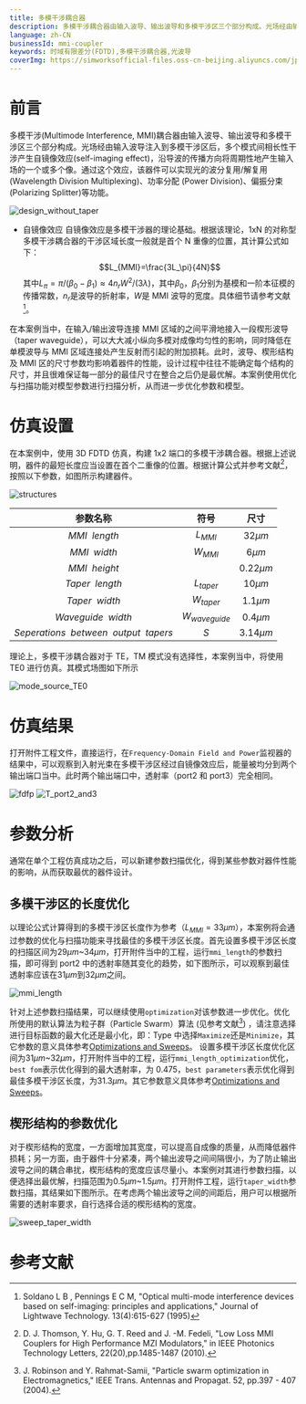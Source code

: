 ```yaml
---
title: 多模干涉耦合器
description: 多模干涉耦合器由输入波导、输出波导和多模干涉区三个部分构成。光场经由输入波导注入到多模干涉区后，多个模式间相长性干涉产生自镜像效应，沿导波的传播方向将周期性地产生输入场的一个或多个像。通过这个效应，该器件可以实现光的波分复用/解复用、功率分配、偏振分束等功能。
language: zh-CN
businessId: mmi-coupler
keywords: 时域有限差分(FDTD),多模干涉耦合器,光波导
coverImg: https://simworksofficial-files.oss-cn-beijing.aliyuncs.com/jpg/MMI_FDTD_port_mode_source_TE0_20231218111526A244.jpg
---
```


# 前言

多模干涉(Multimode Interference, MMI)耦合器由输入波导、输出波导和多模干涉区三个部分构成。光场经由输入波导注入到多模干涉区后，多个模式间相长性干涉产生自镜像效应(self-imaging effect)，沿导波的传播方向将周期性地产生输入场的一个或多个像。通过这个效应，该器件可以实现光的波分复用/解复用(Wavelength Division Multiplexing)、功率分配 (Power Division)、偏振分束(Polarizing Splitter)等功能。

![design_without_taper](https://simworksofficial-files.oss-cn-beijing.aliyuncs.com/mdfile/resources/img/MMI_structures_design_without_taper.png)

- 自镜像效应
  自镜像效应是多模干涉器的理论基础。根据该理论，1xN 的对称型多模干涉耦合器的干涉区域长度一般就是首个 N 重像的位置，其计算公式如下：
  $$L_{MMI}=\frac{3L_\pi}{4N}$$
  其中$L_\pi=\pi/(\beta_0-\beta_1)\approx 4n_rW^2/(3\lambda)$，其中$\beta_0，\beta_1$分别为基模和一阶本征模的传播常数，$n_r$是波导的折射率，$W$是 MMI 波导的宽度。具体细节请参考文献[^1]。

在本案例当中，在输入/输出波导连接 MMI 区域的之间平滑地接入一段楔形波导（taper waveguide），可以大大减小纵向多模对成像均匀性的影响，同时降低在单模波导与 MMI 区域连接处产生反射而引起的附加损耗。此时，波导、楔形结构及 MMI 区的尺寸参数均影响着器件的性能，设计过程中往往不能确定每个结构的尺寸，并且很难保证每一部分的最佳尺寸在整合之后仍是最优解。本案例使用优化与扫描功能对模型参数进行扫描分析，从而进一步优化参数和模型。

# 仿真设置

在本案例中，使用 3D FDTD 仿真，构建 1x2 端口的多模干涉耦合器。根据上述说明，器件的最短长度应当设置在首个二重像的位置。根据计算公式并参考文献[^2]，按照以下参数，如图所示构建器件。

![structures](https://simworksofficial-files.oss-cn-beijing.aliyuncs.com/mdfile/resources/img/MMI_structures_mpps.png)

|                参数名称                |      符号       |    尺寸     |
| :------------------------------------: | :-------------: | :---------: |
|             $MMI~~length$              |    $L_{MMI}$    |  $32\mu m$  |
|              $MMI~~width$              |    $W_{MMI}$    |  $6\mu m$   |
|             $MMI~~height$              |       $~$       | $0.22\mu m$ |
|            $Taper~~length$             |   $L_{taper}$   |  $10\mu m$  |
|             $Taper~~width$             |   $W_{taper}$   | $1.1\mu m$  |
|           $Waveguide~~width$           | $W_{waveguide}$ | $0.4\mu m$  |
| $Seperations~~between~~output~~tapers$ |       $S$       | $3.14\mu m$ |

理论上，多模干涉耦合器对于 TE，TM 模式没有选择性，本案例当中，将使用 TE0 进行仿真。其模式场图如下所示

![mode_source_TE0](https://simworksofficial-files.oss-cn-beijing.aliyuncs.com/mdfile/resources/img/MMI_FDTD_port_mode_source_TE0.png)

# 仿真结果

打开附件工程文件，直接运行，在`Frequency-Domain Field and Power`监视器的结果中，可以观察到入射光束在多模干涉区经过自镜像效应后，能量被均分到两个输出端口当中。此时两个输出端口中，透射率（port2 和 port3）完全相同。

![fdfp](https://simworksofficial-files.oss-cn-beijing.aliyuncs.com/mdfile/resources/img/MMI_FDFP_monitor_E.png)
![T_port2_and3](https://simworksofficial-files.oss-cn-beijing.aliyuncs.com/mdfile/resources/img/MMI_port2_and3_T_real.png)

# 参数分析

通常在单个工程仿真成功之后，可以新建参数扫描优化，得到某些参数对器件性能的影响，从而获取最优的器件设计。

## 多模干涉区的长度优化

以理论公式计算得到的多模干涉区长度作为参考（$L_{MMI}=33\mu m$），本案例将会通过参数的优化与扫描功能来寻找最佳的多模干涉区长度。首先设置多模干涉区长度的扫描区间为$29\mu m$~$34\mu m$，打开附件当中的工程，运行`mmi_length`的参数扫描，即可得到 port2 中的透射率随其变化的趋势，如下图所示，可以观察到最佳透射率应该在$31\mu m$到$32\mu m$之间。

![mmi_length](https://simworksofficial-files.oss-cn-beijing.aliyuncs.com/mdfile/resources/img/MMI_lite_sweep_mmi_length_port2_T.png)

针对上述参数扫描结果，可以继续使用`optimization`对该参数进一步优化。优化所使用的默认算法为粒子群（Particle Swarm）算法 (见参考文献[^3]) ，请注意选择进行目标函数的最大化还是最小化，即：Type 中选择`Maximize`还是`Minimize`，其它参数的意义具体参考[Optimizations and Sweeps](/localhost/knowledge-base/User-Manual_optimization-and-sweep)。
设置多模干涉区长度优化区间为$31\mu m$~$32\mu m$，打开附件当中的工程，运行`mmi_length_optimization`优化，`best fom`表示优化得到的最大透射率，为 0.475，`best parameters`表示优化得到最佳多模干涉区长度，为$31.3\mu m$。其它参数意义具体参考[Optimizations and Sweeps](/localhost/knowledge-base/User-Manual_optimization-and-sweep)。

## 楔形结构的参数优化

对于楔形结构的宽度，一方面增加其宽度，可以提高自成像的质量，从而降低器件损耗；另一方面，由于器件十分紧凑，两个输出波导之间间隔很小，为了防止输出波导之间的耦合串扰，楔形结构的宽度应该尽量小。本案例对其进行参数扫描，以便选择出最优解，扫描范围为$0.5\mu m$~$1.5\mu m$。打开附件工程，运行`taper_width`参数扫描，其结果如下图所示。在考虑两个输出波导之间的间距后，用户可以根据所需要的透射率要求，自行选择合适的楔形结构的宽度。

![sweep_taper_width](https://simworksofficial-files.oss-cn-beijing.aliyuncs.com/mdfile/resources/img/lite_client_sweep_taper_width.png)

# 参考文献

[^1]: Soldano L B , Pennings E C M, "Optical multi-mode interference devices based on self-imaging: principles and applications," Journal of Lightwave Technology. 13(4):615-627 (1995)
[^2]: D. J. Thomson, Y. Hu, G. T. Reed and J. -M. Fedeli, "Low Loss MMI Couplers for High Performance MZI Modulators," in IEEE Photonics Technology Letters, 22(20),pp.1485-1487 (2010).
[^3]: J. Robinson and Y. Rahmat-Samii, "Particle swarm optimization in Electromagnetics," IEEE Trans. Antennas and Propagat. 52, pp.397 - 407 (2004).
